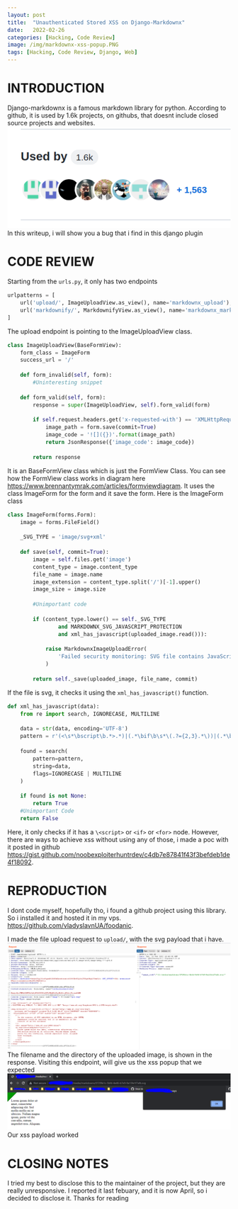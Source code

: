 ```yaml
---
layout:	post
title:	"Unauthenticated Stored XSS on Django-Markdownx"
date:	2022-02-26
categories: [Hacking, Code Review]
image: /img/markdownx-xss-popup.PNG
tags: [Hacking, Code Review, Django, Web]
---
```



# INTRODUCTION
Django-markdownx is a famous markdown library for python. According to github, it is used by 1.6k projects, on githubs, that doesnt include closed source projects and websites.  
![](/img/Markdownx_Used_by.png)   
In this writeup, i will show you a bug that i find in this django plugin

# CODE REVIEW
Starting from the `urls.py`, it only has two endpoints   
```py
urlpatterns = [
    url('upload/', ImageUploadView.as_view(), name='markdownx_upload'),
    url('markdownify/', MarkdownifyView.as_view(), name='markdownx_markdownify'),
]
```     
The upload endpoint is pointing to the ImageUploadView class.    
```py
class ImageUploadView(BaseFormView):
    form_class = ImageForm
    success_url = '/'

    def form_invalid(self, form):
        #Uninteresting snippet

    def form_valid(self, form):
        response = super(ImageUploadView, self).form_valid(form)

        if self.request.headers.get('x-requested-with') == 'XMLHttpRequest':
            image_path = form.save(commit=True)
            image_code = '![]({})'.format(image_path)
            return JsonResponse({'image_code': image_code})

        return response

```    
It is an BaseFormView class which is just the FormView Class. You can see how the FormView class works in diagram here <https://www.brennantymrak.com/articles/formviewdiagram>. It uses the class ImageForm for the form and it save the form. Here is the ImageForm class        
```py
class ImageForm(forms.Form):
    image = forms.FileField()
    
    _SVG_TYPE = 'image/svg+xml'

    def save(self, commit=True):
        image = self.files.get('image')
        content_type = image.content_type
        file_name = image.name
        image_extension = content_type.split('/')[-1].upper()
        image_size = image.size

        #Unimportant code

        if (content_type.lower() == self._SVG_TYPE
                and MARKDOWNX_SVG_JAVASCRIPT_PROTECTION
                and xml_has_javascript(uploaded_image.read())):

            raise MarkdownxImageUploadError(
                'Failed security monitoring: SVG file contains JavaScript.'
            )

        return self._save(uploaded_image, file_name, commit)
```
If the file is svg, it checks it using the `xml_has_javascript()` function.     
```py
def xml_has_javascript(data):
    from re import search, IGNORECASE, MULTILINE

    data = str(data, encoding='UTF-8')
    pattern = r'(<\s*\bscript\b.*>.*)|(.*\bif\b\s*\(.?={2,3}.*\))|(.*\bfor\b\s*\(.*\))'

    found = search(
        pattern=pattern,
        string=data,
        flags=IGNORECASE | MULTILINE
    )

    if found is not None:
        return True
    #Unimportant Code
    return False

```    
Here, it only checks if it has a `\<script>` or `<if>` or `<for>` node. However, there are ways to achieve xss without using any of those, i made a poc with it posted in github <https://gist.github.com/noobexploiterhuntrdev/c4db7e87841f43f3befdeb1de4f18092>.    

# REPRODUCTION
I dont code myself, hopefully tho, i found a github project using this library. So i installed it and hosted it in my vps. <https://github.com/vladyslavnUA/foodanic>.

I made the file upload request to `upload/`, with the svg payload that i have.    
![](/img/Markdownx-File-Upload.png)    
The filename and the directory of the uploaded image, is shown in the response. Visiting this endpoint, will give us the xss popup that we expected    
![](/img/markdownx-xss-popup.PNG)     
Our xss payload worked    

# CLOSING NOTES
I tried my best to disclose this to the maintainer of the project, but they are really unresponsive. I reported it last febuary, and it is now April, so i decided to disclose it. Thanks for reading